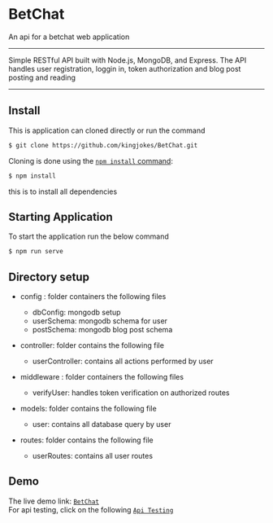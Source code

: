 # BetChat
 An api for a betchat web application
 <hr>
 
 <p>
  Simple RESTful API built with Node.js, MongoDB, and Express. The API handles user registration, loggin in, token authorization and blog post posting and reading 
 </p>
 <hr>
 
## Install

This is application can cloned directly or run the command

```sh
$ git clone https://github.com/kingjokes/BetChat.git
```

Cloning is done using the
[`npm install` command](https://docs.npmjs.com/getting-started/installing-npm-packages-locally):

```sh
$ npm install 
```
this is to install all dependencies

## Starting Application
 To start the application run the below command
 
 ```sh
 $ npm run serve
 
 ```
 ## Directory setup
  * config : folder containers the following files
    * dbConfig: mongodb setup
    * userSchema: mongodb schema for user
    * postSchema: mongodb blog post schema
  * controller: folder contains the following file
    * userController: contains all actions performed by user
  
  * middleware : folder containers the following files
    * verifyUser: handles token verification on authorized routes

  * models: folder contains the following file
    * user: contains all database query by user
 
  * routes: folder contains the following file
    * userRoutes: contains all user routes


## Demo
 The live demo link: [`BetChat`](https://https://betchatapp.herokuapp.com)
 <br>
 For api testing, click on the following [`Api Testing`](https://betchatapp.herokuapp.com/api-docs/)
 
